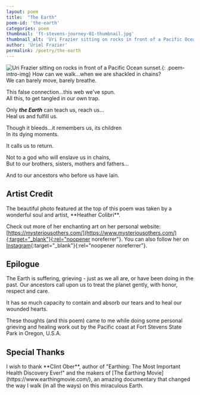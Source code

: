 ```yaml
---
layout: poem
title:  "The Earth"
poem-id: 'the-earth'
categories: poem
thumbnail: 'ft-stevens-journey-01-thumbnail.jpg'
thumbnail_alt: 'Uri Frazier sitting on rocks in front of a Pacific Ocean sunset'
author: 'Uriel Frazier'
permalink: /poetry/the-earth
---
```

![Uri Frazier sitting on rocks in front of a Pacific Ocean sunset.]({{site.url}}/{{site.images_path}}ft-stevens-journey-01-small.jpg 'Photo by Heather Colibri'){: .poem-intro-img}
How can we walk...when we are shackled in chains?  
We can barely move, barely breathe.

This false connection...this web we've spun.  
All this, to get tangled in our own trap.

Only ***the Earth*** can teach us, reach us...  
Heal us and fulfill us.

Though it bleeds...it remembers us, its children  
In its dying moments.

It calls us to return.

Not to a god who will enslave us in chains,  
But to our brothers, sisters, mothers and fathers...

And to our ancestors who before us have lain.

<aside markdown=1 class="artist-credit">
<h2>Artist Credit</h2>
The beautiful photo featured at the top of this poem was taken by a wonderful soul and artist, **Heather Colibri**.  

Check out more of her enchanting art on her personal website: [https://mysteriousothers.com/](https://www.mysteriousothers.com/){:target="_blank"}{:rel="noopener noreferrer"}. You can also follow her on [Instagram](https://www.instagram.com/mysteriousothers/){:target="_blank"}{:rel="noopener noreferrer"}.
</aside>
<aside markdown=1 class="artist-credit">
<h2>Epilogue</h2>
The Earth is suffering, grieving - just as we all are, or have been doing in the past. Our ancestors call upon us to treat the planet gently, with honor, respect and care. 

It has so much capacity to contain and absorb our tears and to heal our wounded hearts. 

These thoughts (and this poem) came to me while doing some personal grieving and healing work out by the Pacific coast at Fort Stevens State Park in Oregon, U.S.A.
</aside>
<aside markdown=1 class="artist-credit">
<h2>Special Thanks</h2>
I wish to thank **Clint Ober**, author of "Earthing: The Most Important Health Discovery Ever!" and the makers of [The Earthing Movie](https://www.earthingmovie.com/), an amazing documentary that changed the way I walk (in all the ways) on this miraculous Earth. 
</aside>